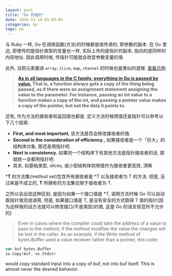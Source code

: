 ```yaml
---
layout: post
title: "Go 的指针"
date: 2018-11-14 01:03:04
categories: Go
tags: Go
---
```


<!--more-->

与 Ruby 一样, Go 在调用函数(方法)的时候都是值传递的, 即参数的副本. 在 Go 里边, 即使传的是指针类型的变量也一样, 实际上传的是指针的副本, 指向的是同样的内存地址. 因此调用时候, 传指针可能就会改变参数变量的值.

此外, 当把元素塞进 `array`, `slice`, `map`, `channel` 的时候也是类似的道理. [查看示例](https://xguox.me/golang-pointer-array-slice-map-copy.html)

> **[As in all languages in the C family, everything in Go is passed by value.](https://golang.org/doc/faq#different_method_sets) That is, a function always gets a copy of the thing being passed, as if there were an assignment statement assigning the value to the parameter. For instance, passing an int value to a function makes a copy of the int, and passing a pointer value makes a copy of the pointer, but not the data it points to.**

还有, 作为方法的接收者和返回值也都是. 定义方法时候用值还是指针可以参考以下几个因素:

- **First, and most important**, 该方法是否会修改接收者的值.
- **Second is the consideration of efficiency.**, 如果接收者是一个「巨大」的结构体对象, 那还是用指针吧.
- **Next is consistency.** 如果同一个结构体下有其他方法是指针接收者的话, 那就统一全都用指针吧.
- 其余, 如基础类型, slices, 或小型结构体则用值作为接收者更高效, 清晰

***T** 的方法集(method set)包含所有接收者是 *T 以及接收者为 T 的方法. 但是, 反过来是不成立的, **T** 所拥有的方法集仅限于接收者为 T.

之所以会出现这种区别, 是因为如果一个接口值是 *T, 调用方法时候 Go 可以自动取指针值完成调用, 但是, 如果接口值是 T, 是没有安全的方式取得 T 值的指针[因为这样做的话方法就可以修改接口(不是类型)的值, 这是 Go 的语言规范所不允许的]

> Even in cases where the compiler could take the address of a value to pass to the method, if the method modifies the value the changes will be lost in the caller. As an example, if the Write method of bytes.Buffer used a value receiver rather than a pointer, this code:

```go
var buf bytes.Buffer
io.Copy(buf, os.Stdin)
```

would copy standard input into a copy of buf, not into buf itself. This is almost never the desired behavior.

